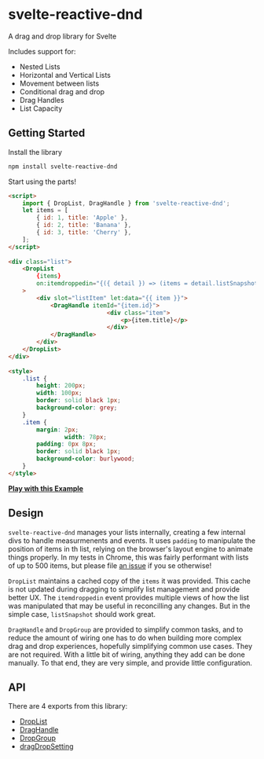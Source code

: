 # svelte-reactive-dnd
A drag and drop library for Svelte 

Includes support for:
- Nested Lists
- Horizontal and Vertical Lists
- Movement between lists
- Conditional drag and drop
- Drag Handles 
- List Capacity 

## Getting Started
Install the library 
```bash 
npm install svelte-reactive-dnd
```

Start using the parts!
```html
<script>
    import { DropList, DragHandle } from 'svelte-reactive-dnd';
    let items = [
        { id: 1, title: 'Apple' },
        { id: 2, title: 'Banana' },
        { id: 3, title: 'Cherry' },
    ];
</script> 
 
<div class="list">
    <DropList
        {items}
        on:itemdroppedin="{({ detail }) => (items = detail.listSnapshot)}"
    >
        <div slot="listItem" let:data="{{ item }}">
            <DragHandle itemId="{item.id}">
							<div class="item">
								<p>{item.title}</p>
							</div>
            </DragHandle>
        </div>
    </DropList>
</div>
 
<style>
    .list {
        height: 200px;
        width: 100px;
        border: solid black 1px;
        background-color: grey;
    }
    .item {
        margin: 2px;
				width: 78px;
        padding: 0px 8px;
        border: solid black 1px;
        background-color: burlywood;
    }
</style> 
```
**[Play with this Example](https://svelte.dev/repl/41d1808f4cb541228d4b602eb043d03d?version=3.24.1)**

## Design
`svelte-reactive-dnd` manages your lists internally, creating a few internal divs to handle measurmenents and events. It uses `padding` to manipulate the position of items in th list, relying on the browser's layout engine to animate things properly. In my tests in Chrome, this was fairly performant with lists of up to 500 items, but please file [an issue](https://github.com/kyythane/svelte-reactive-dnd/issues) if you se otherwise!

`DropList` maintains a cached copy of the `items` it was provided. This cache is not updated during dragging to simplify list management and provide better UX. The `itemdroppedin` event provides multiple views of how the list was manipulated that may be useful in reconcilling any changes. But in the simple case, `listSnapshot` should work great.

`DragHandle` and `DropGroup` are provided to simplify common tasks, and to reduce the amount of wiring one has to do when building more complex drag and drop experiences, hopefully simplifying common use cases. They are not required. With a little bit of wiring, anything they add can be done manually. To that end, they are very simple, and provide little configuration. 

## API 
There are 4 exports from this library:
- [DropList](https://github.com/kyythane/svelte-reactive-dnd/docs/DropList.md) 
- [DragHandle](https://github.com/kyythane/svelte-reactive-dnd/docs/DragHandle.md) 
- [DropGroup](https://github.com/kyythane/svelte-reactive-dnd/docs/DropGroup.md) 
- [dragDropSetting](https://github.com/kyythane/svelte-reactive-dnd/docs/dragDropSetting.md) 
